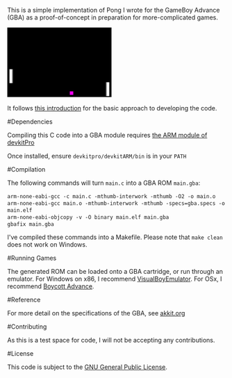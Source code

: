 This is a simple implementation of Pong I wrote for the GameBoy Advance (GBA) as a proof-of-concept in preparation for more-complicated games.

![Screenshot of the game](screenshot.png)

It follows [this introduction](https://www.reinterpretcast.com/writing-a-game-boy-advance-game) for the basic approach to developing the code.

#Dependencies

Compiling this C code into a GBA module requires [the ARM module of devkitPro](http://devkitpro.org/wiki/Getting_Started/devkitARM)

Once installed, ensure `devkitpro/devkitARM/bin` is in your `PATH`

#Compilation

The following commands will turn `main.c` into a GBA ROM `main.gba`:

    arm-none-eabi-gcc -c main.c -mthumb-interwork -mthumb -O2 -o main.o
    arm-none-eabi-gcc main.o -mthumb-interwork -mthumb -specs=gba.specs -o main.elf
    arm-none-eabi-objcopy -v -O binary main.elf main.gba
    gbafix main.gba

I've compiled these commands into a Makefile. Please note that `make clean` does not work on Windows.

#Running Games

The generated ROM can be loaded onto a GBA cartridge, or run through an emulator. For Windows on x86, I recommend [VisualBoyEmulator](http://www.emuparadise.me/Nintendo_Gameboy_Advance_Emulators/Windows/VisualBoyAdvance/86). For OSx, I recommend [Boycott Advance](http://www.bannister.org/software/ba.htm).

#Reference

For more detail on the specifications of the GBA, see [akkit.org](http://www.akkit.org/info/gbatek.htm#lcdobjoamattributes)

#Contributing

As this is a test space for code, I will not be accepting any contributions.

#License

This code is subject to the [GNU General Public License](https://www.gnu.org/copyleft/gpl.html).
